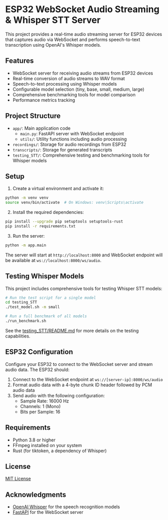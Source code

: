 # ESP32 WebSocket Audio Streaming & Whisper STT Server

This project provides a real-time audio streaming server for ESP32 devices that captures audio via WebSocket and performs speech-to-text transcription using OpenAI's Whisper models.

## Features

- WebSocket server for receiving audio streams from ESP32 devices
- Real-time conversion of audio streams to WAV format
- Speech-to-text processing using Whisper models
- Configurable model selection (tiny, base, small, medium, large)
- Comprehensive benchmarking tools for model comparison
- Performance metrics tracking

## Project Structure

- `app/`: Main application code
  - `main.py`: FastAPI server with WebSocket endpoint
  - `utils/`: Utility functions including audio processing
- `recordings/`: Storage for audio recordings from ESP32
- `transcripts/`: Storage for generated transcripts
- `testing_STT/`: Comprehensive testing and benchmarking tools for Whisper models

## Setup

1. Create a virtual environment and activate it:

```bash
python -m venv venv
source venv/bin/activate  # On Windows: venv\Scripts\activate
```

2. Install the required dependencies:

```bash
pip install --upgrade pip setuptools setuptools-rust
pip install -r requirements.txt
```

3. Run the server:

```bash
python -m app.main
```

The server will start at `http://localhost:8000` and WebSocket endpoint will be available at `ws://localhost:8000/ws/audio`.

## Testing Whisper Models

This project includes comprehensive tools for testing Whisper STT models:

```bash
# Run the test script for a single model
cd testing_STT
./test_model.sh -m small

# Run a full benchmark of all models
./run_benchmark.sh
```

See the [testing_STT/README.md](testing_STT/README.md) for more details on the testing capabilities.

## ESP32 Configuration

Configure your ESP32 to connect to the WebSocket server and stream audio data. The ESP32 should:

1. Connect to the WebSocket endpoint at `ws://[server-ip]:8000/ws/audio`
2. Format audio data with a 4-byte chunk ID header followed by PCM audio data
3. Send audio with the following configuration:
   - Sample Rate: 16000 Hz
   - Channels: 1 (Mono)
   - Bits per Sample: 16

## Requirements

- Python 3.8 or higher
- FFmpeg installed on your system
- Rust (for tiktoken, a dependency of Whisper)

## License

[MIT License](LICENSE)

## Acknowledgments

- [OpenAI Whisper](https://github.com/openai/whisper) for the speech recognition models
- [FastAPI](https://fastapi.tiangolo.com/) for the WebSocket server 